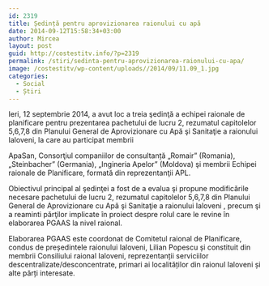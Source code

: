 ```yaml
---
id: 2319
title: Ședință pentru aprovizionarea raionului cu apă
date: 2014-09-12T15:58:34+03:00
author: Mircea
layout: post
guid: http://costestitv.info/?p=2319
permalink: /stiri/sedinta-pentru-aprovizionarea-raionului-cu-apa/
image: /costestitv/wp-content/uploads//2014/09/11.09_1.jpg
categories:
  - Social
  - Știri
---
```

Ieri, 12 septembrie 2014, a avut loc a treia şedinţă a echipei raionale de planificare pentru prezentarea pachetului de lucru 2, rezumatul capitolelor 5,6,7,8 din Planului General de Aprovizionare cu Apă şi Sanitaţie a raionului Ialoveni, la care au participat membrii<!--more-->

ApaSan, Consorţiul companiilor de consultanță „Romair&#8221; (Romania), „Steinbacher&#8221; (Germania), „Ingineria Apelor&#8221; (Moldova) şi membrii Echipei raionale de Planificare, formată din reprezentanţii APL.

Obiectivul principal al şedinţei a fost de a evalua şi propune modificările necesare pachetului de lucru 2, rezumatul capitolelor 5,6,7,8 din Planului General de Aprovizionare cu Apă şi Sanitaţie a raionului Ialoveni , precum şi a reaminti părţilor implicate în proiect despre rolul care le revine în elaborarea PGAAS la nivel raional.

Elaborarea PGAAS este coordonat de Comitetul raional de Planificare, condus de președintele raionului Ialoveni, Lilian Popescu și constituit din membrii Consiliului raional Ialoveni, reprezentanții serviciilor descentralizate/desconcentrate, primari ai localităților din raionul Ialoveni și alte părți interesate.
